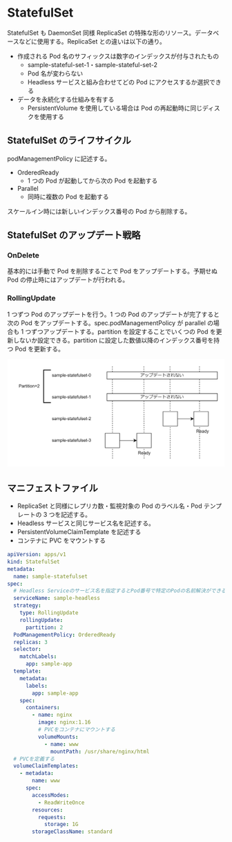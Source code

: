 # StatefulSet

StatefulSet も DaemonSet 同様 ReplicaSet の特殊な形のリソース。データベースなどに使用する。ReplicaSet との違いは以下の通り。

- 作成される Pod 名のサフィックスは数字のインデックスが付与されたもの
  - sample-stateful-set-1・sample-stateful-set-2
  - Pod 名が変わらない
  - Headless サービスと組み合わせてどの Pod にアクセスするか選択できる
- データを永続化する仕組みを有する
  - PersistentVolume を使用している場合は Pod の再起動時に同じディスクを使用する

## StatefulSet のライフサイクル

podManagementPolicy に記述する。

- OrderedReady
  - 1 つの Pod が起動してから次の Pod を起動する
- Parallel
  - 同時に複数の Pod を起動する

スケールイン時には新しいインデックス番号の Pod から削除する。

## StatefulSet のアップデート戦略

### OnDelete

基本的には手動で Pod を削除することで Pod をアップデートする。予期せぬ Pod の停止時にはアップデートが行われる。

### RollingUpdate

1 つずつ Pod のアップデートを行う。1 つの Pod のアップデートが完了すると次の Pod をアップデートする。spec.podManagementPolicy が parallel の場合も 1 つずつアップデートする。partition を設定することでいくつの Pod を更新しないか設定できる。partition に設定した数値以降のインデックス番号を持つ Pod を更新する。

![RollingUpdate](../image/StatefulSet-RollingUpdate.png)

## マニフェストファイル

- ReplicaSet と同様にレプリカ数・監視対象の Pod のラベル名・Pod テンプレートの 3 つを記述する。
- Headless サービスと同じサービス名を記述する。
- PersistentVolumeClaimTemplate を記述する
- コンテナに PVC をマウントする

```StatefulSet.yaml
apiVersion: apps/v1
kind: StatefulSet
metadata:
  name: sample-statefulset
spec:
  # Headless Serviceのサービス名を指定するとPod番号で特定のPodの名前解決ができる
  serviceName: sample-headless
  strategy:
    type: RollingUpdate
    rollingUpdate:
      partition: 2
  PodManagementPolicy: OrderedReady
  replicas: 3
  selector:
    matchLabels:
      app: sample-app
  template:
    metadata:
      labels:
        app: sample-app
    spec:
      containers:
        - name: nginx
          image: nginx:1.16
          # PVCをコンテナにマウントする
          volumeMounts:
            - name: www
              mountPath: /usr/share/nginx/html
  # PVCを定義する
  volumeClaimTemplates:
    - metadata:
        name: www
      spec:
        accessModes:
          - ReadWriteOnce
        resources:
          requests:
            storage: 1G
        storageClassName: standard
```
